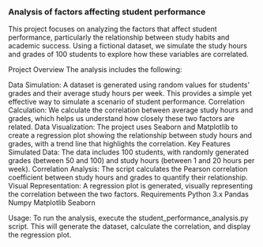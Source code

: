 ### Analysis of factors affecting student performance

This project focuses on analyzing the factors that affect student performance, particularly the relationship between study habits and academic success. Using a fictional dataset, we simulate the study hours and grades of 100 students to explore how these variables are correlated.

Project Overview
The analysis includes the following:

Data Simulation: A dataset is generated using random values for students' grades and their average study hours per week. This provides a simple yet effective way to simulate a scenario of student performance.
Correlation Calculation: We calculate the correlation between average study hours and grades, which helps us understand how closely these two factors are related.
Data Visualization: The project uses Seaborn and Matplotlib to create a regression plot showing the relationship between study hours and grades, with a trend line that highlights the correlation.
Key Features
Simulated Data: The data includes 100 students, with randomly generated grades (between 50 and 100) and study hours (between 1 and 20 hours per week).
Correlation Analysis: The script calculates the Pearson correlation coefficient between study hours and grades to quantify their relationship.
Visual Representation: A regression plot is generated, visually representing the correlation between the two factors.
Requirements
Python 3.x
Pandas
Numpy
Matplotlib
Seaborn

Usage:
To run the analysis, execute the student_performance_analysis.py script. This will generate the dataset, calculate the correlation, and display the regression plot.
